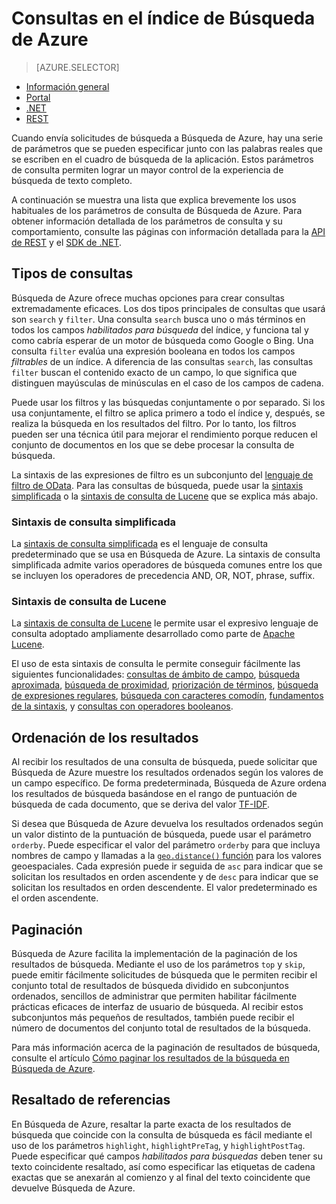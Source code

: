 <properties
    pageTitle="Consultas en el índice de Búsqueda de Azure | Microsoft Azure | Servicio de búsqueda hospedado en la nube"
    description="Cree una consulta de búsqueda en Búsqueda de Azure y use los parámetros de búsqueda para filtrar y ordenar los resultados de búsqueda."
    services="search"
    documentationCenter=""
	authors="ashmaka"
/>

<tags
    ms.service="search"
    ms.devlang="na"
    ms.workload="search"
    ms.topic="get-started-article"
    ms.tgt_pltfrm="na"
    ms.date="05/31/2016"
    ms.author="ashmaka"/>

# Consultas en el índice de Búsqueda de Azure
> [AZURE.SELECTOR]
- [Información general](search-query-overview.md)
- [Portal](search-explorer.md)
- [.NET](search-query-dotnet.md)
- [REST](search-query-rest-api.md)

Cuando envía solicitudes de búsqueda a Búsqueda de Azure, hay una serie de parámetros que se pueden especificar junto con las palabras reales que se escriben en el cuadro de búsqueda de la aplicación. Estos parámetros de consulta permiten lograr un mayor control de la experiencia de búsqueda de texto completo.

A continuación se muestra una lista que explica brevemente los usos habituales de los parámetros de consulta de Búsqueda de Azure. Para obtener información detallada de los parámetros de consulta y su comportamiento, consulte las páginas con información detallada para la [API de REST](https://msdn.microsoft.com/library/azure/dn798927.aspx) y el [SDK de .NET](https://msdn.microsoft.com/library/azure/microsoft.azure.search.models.searchparameters_properties.aspx).

## Tipos de consultas

Búsqueda de Azure ofrece muchas opciones para crear consultas extremadamente eficaces. Los dos tipos principales de consultas que usará son `search` y `filter`. Una consulta `search` busca uno o más términos en todos los campos _habilitados para búsqueda_ del índice, y funciona tal y como cabría esperar de un motor de búsqueda como Google o Bing. Una consulta `filter` evalúa una expresión booleana en todos los campos _filtrables_ de un índice. A diferencia de las consultas `search`, las consultas `filter` buscan el contenido exacto de un campo, lo que significa que distinguen mayúsculas de minúsculas en el caso de los campos de cadena.

Puede usar los filtros y las búsquedas conjuntamente o por separado. Si los usa conjuntamente, el filtro se aplica primero a todo el índice y, después, se realiza la búsqueda en los resultados del filtro. Por lo tanto, los filtros pueden ser una técnica útil para mejorar el rendimiento porque reducen el conjunto de documentos en los que se debe procesar la consulta de búsqueda.

La sintaxis de las expresiones de filtro es un subconjunto del [lenguaje de filtro de OData](https://msdn.microsoft.com/library/azure/dn798921.aspx). Para las consultas de búsqueda, puede usar la [sintaxis simplificada](https://msdn.microsoft.com/library/azure/dn798920.aspx) o la [sintaxis de consulta de Lucene](https://msdn.microsoft.com/library/azure/mt589323.aspx) que se explica más abajo.

### Sintaxis de consulta simplificada
La [sintaxis de consulta simplificada](https://msdn.microsoft.com/library/azure/dn798920.aspx) es el lenguaje de consulta predeterminado que se usa en Búsqueda de Azure. La sintaxis de consulta simplificada admite varios operadores de búsqueda comunes entre los que se incluyen los operadores de precedencia AND, OR, NOT, phrase, suffix.

### Sintaxis de consulta de Lucene
La [sintaxis de consulta de Lucene](https://msdn.microsoft.com/library/azure/mt589323.aspx) le permite usar el expresivo lenguaje de consulta adoptado ampliamente desarrollado como parte de [Apache Lucene](https://lucene.apache.org/core/4_10_2/queryparser/org/apache/lucene/queryparser/classic/package-summary.html).

El uso de esta sintaxis de consulta le permite conseguir fácilmente las siguientes funcionalidades: [consultas de ámbito de campo](https://msdn.microsoft.com/library/azure/mt589323.aspx#bkmk_fields), [búsqueda aproximada](https://msdn.microsoft.com/library/azure/mt589323.aspx#bkmk_fuzzy), [búsqueda de proximidad](https://msdn.microsoft.com/library/azure/mt589323.aspx#bkmk_proximity), [priorización de términos](https://msdn.microsoft.com/library/azure/mt589323.aspx#bkmk_termboost), [búsqueda de expresiones regulares](https://msdn.microsoft.com/library/azure/mt589323.aspx#bkmk_regex), [búsqueda con caracteres comodín](https://msdn.microsoft.com/library/azure/mt589323.aspx#bkmk_wildcard), [fundamentos de la sintaxis](https://msdn.microsoft.com/library/azure/mt589323.aspx#bkmk_syntax), y [consultas con operadores booleanos](https://msdn.microsoft.com/library/azure/mt589323.aspx#bkmk_boolean).



## Ordenación de los resultados
Al recibir los resultados de una consulta de búsqueda, puede solicitar que Búsqueda de Azure muestre los resultados ordenados según los valores de un campo específico. De forma predeterminada, Búsqueda de Azure ordena los resultados de búsqueda basándose en el rango de puntuación de búsqueda de cada documento, que se deriva del valor [TF-IDF](https://en.wikipedia.org/wiki/Tf%E2%80%93idf).

Si desea que Búsqueda de Azure devuelva los resultados ordenados según un valor distinto de la puntuación de búsqueda, puede usar el parámetro `orderby`. Puede especificar el valor del parámetro `orderby` para que incluya nombres de campo y llamadas a la [`geo.distance()` función](https://msdn.microsoft.com/library/azure/dn798921.aspx) para los valores geoespaciales. Cada expresión puede ir seguida de `asc` para indicar que se solicitan los resultados en orden ascendente y de `desc` para indicar que se solicitan los resultados en orden descendente. El valor predeterminado es el orden ascendente.

## Paginación
Búsqueda de Azure facilita la implementación de la paginación de los resultados de búsqueda. Mediante el uso de los parámetros `top` y `skip`, puede emitir fácilmente solicitudes de búsqueda que le permiten recibir el conjunto total de resultados de búsqueda dividido en subconjuntos ordenados, sencillos de administrar que permiten habilitar fácilmente prácticas eficaces de interfaz de usuario de búsqueda. Al recibir estos subconjuntos más pequeños de resultados, también puede recibir el número de documentos del conjunto total de resultados de la búsqueda.

Para más información acerca de la paginación de resultados de búsqueda, consulte el artículo [Cómo paginar los resultados de la búsqueda en Búsqueda de Azure](search-pagination-page-layout.md).


## Resaltado de referencias
En Búsqueda de Azure, resaltar la parte exacta de los resultados de búsqueda que coincide con la consulta de búsqueda es fácil mediante el uso de los parámetros `highlight`, `highlightPreTag`, y `highlightPostTag`. Puede especificar qué campos _habilitados para búsquedas_ deben tener su texto coincidente resaltado, así como especificar las etiquetas de cadena exactas que se anexarán al comienzo y al final del texto coincidente que devuelve Búsqueda de Azure.

<!---HONumber=AcomDC_0601_2016-->